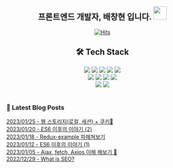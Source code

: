 
<div align="center">
  
  <h2>프론트엔드 개발자, 배창현 입니다.
<img src="https://camo.githubusercontent.com/e8e7b06ecf583bc040eb60e44eb5b8e0ecc5421320a92929ce21522dbc34c891/68747470733a2f2f6d656469612e67697068792e636f6d2f6d656469612f6876524a434c467a6361737252346961377a2f67697068792e676966" width="35" data-canonical-src="https://media.giphy.com/media/hvRJCLFzcasrR4ia7z/giphy.gif" style="max-width: 100%;">
 </h2>
  
  [![Hits](https://hits.seeyoufarm.com/api/count/incr/badge.svg?url=https%3A%2F%2Fgithub.com%2Fbaechanghyeon&count_bg=%2379C83D&title_bg=%23555555&icon=&icon_color=%23E7E7E7&title=hits&edge_flat=false)](https://hits.seeyoufarm.com) 
<br>  

## 🛠 Tech Stack
<img src="https://img.shields.io/badge/HTML-E34F26?style=flat-square&logo=HTML5&logoColor=white">
<img src="https://img.shields.io/badge/CSS3-1572B6?style=flat-square&logo=CSS3&logoColor=white">  
<img src="https://img.shields.io/badge/React-61DAFB?style=flat-square&logo=React&logoColor=white"> 
<img src="https://img.shields.io/badge/JavaScript-F7DF1E?style=flat-square&logo=JavaScript&logoColor=white"> 
<img src="https://img.shields.io/badge/TypeScript-3178C6?style=flat-square&logo=TypeScript&logoColor=white"> <br>
<img src="https://img.shields.io/badge/Git-F05032?style=flat-square&logo=Git&logoColor=white">
<img src="https://img.shields.io/badge/GitHub-181717?style=flat-square&logo=GitHub&logoColor=white">
<img src="https://img.shields.io/badge/Figma-F24E1E?style=flat-square&logo=Figma&logoColor=white">
<img src="https://img.shields.io/badge/Notion-000000?style=flat-square&logo=Notion&logoColor=white"> <br>
<img src="https://img.shields.io/badge/Bootstrap-7952B3?style=flat-square&logo=Bootstrap&logoColor=white">
<img src="https://img.shields.io/badge/Bulma-00D1B2?style=flat-square&logo=Bulma&logoColor=white"> <br>
<br>
  
</div>

### 📕 Latest Blog Posts </h3> 
[2023/01/25 - 웹 스토리지(로컬, 세션) + 쿠키🍪](https://velog.io/@bbatto5302/%EC%9B%B9-%EC%8A%A4%ED%86%A0%EB%A6%AC%EC%A7%80%EB%A1%9C%EC%BB%AC-%EC%84%B8%EC%85%98-%EC%BF%A0%ED%82%A4) <br/>
[2023/01/20 - ES6 이후의 이야기 (2)](https://velog.io/@bbatto5302/ES6-%EC%9D%B4%ED%9B%84%EC%9D%98-%EC%9D%B4%EC%95%BC%EA%B8%B0-2) <br/>
[2023/01/18 - Redux-example 파헤쳐보기](https://velog.io/@bbatto5302/Redux-example-%ED%8C%8C%ED%97%A4%EC%B3%90%EB%B3%B4%EA%B8%B0) <br/>
[2023/01/12 - ES6 이후의 이야기 (1)](https://velog.io/@bbatto5302/ES6-%EC%9D%B4%ED%9B%84%EC%9D%98-%EC%9D%B4%EC%95%BC%EA%B8%B0-1) <br/>
[2023/01/05 - Ajax, fetch,  Axios 이해 해보기 🥴](https://velog.io/@bbatto5302/Ajax-fetch-Axios-%EC%9D%B4%ED%95%B4-%ED%95%B4%EB%B3%B4%EA%B8%B0) <br/>
[2022/12/29 - What is SEO?](https://velog.io/@bbatto5302/What-is-SEO) <br/>
